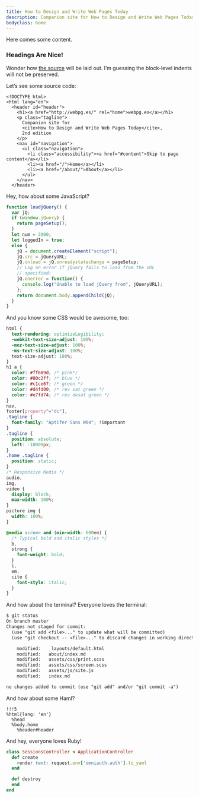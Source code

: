 ```yaml
---
title: How to Design and Write Web Pages Today
description: Companion site for How to Design and Write Web Pages Today, 2nd Edition.
bodyclass: home
---
```


Here comes some content.

### Headings Are Nice!

Wonder how [the source](#the-source) will be laid out. I’m guessing the block-level indents will not be preserved.

Let’s see some source code:

```markup
<!DOCTYPE html>
<html lang="en">
  <header id="header">
    <h1><a href="http://webpg.es/" rel="home">webpg.es</a></h1>
    <p class="tagline">
      Companion site for
      <cite>How to Design and Write Web Pages Today</cite>,
      2nd edition
    </p>
    <nav id="navigation">
      <ul class="navigation">
        <li class="accessibility"><a href="#content">Skip to page content</a></li>
        <li><a href="/">Home</a></li>
        <li><a href="/about/">About</a></li>
      </ul>
    </nav>
  </header>
```

Hey, how about some JavaScript?

```javascript
function loadjQuery() {
  var jQ;
  if (window.jQuery) {
    return pageSetup();
  }
  let num = 2000;
  let loggedIn = true;
  else {
    jQ = document.createElement("script");
    jQ.src = jQueryURL;
    jQ.onload = jQ.onreadystatechange = pageSetup;
    // Log an error if jQuery fails to load from the URL
    // specified:
    jQ.onerror = function() {
      console.log("Unable to load jQuery from", jQueryURL);
    };
    return document.body.appendChild(jQ);
  }
}
```

And you know some CSS would be awesome, too:

```css
html {
  text-rendering: optimizeLegibility;
  -webkit-text-size-adjust: 100%;
  -moz-text-size-adjust: 100%;
  -ms-text-size-adjust: 100%;
  text-size-adjust: 100%;
}
h1 a {
  color: #ff609d; /* pink*/
  color: #80c2ff; /* blue */
  color: #c1ce67; /* green */
  color: #d4fd00; /* rev sat green */
  color: #e7fd74; /* rev desat green */
}
nav,
footer[property^="dc"],
.tagline {
  font-family: "Aptifer Sans W04"; !important
}
.tagline {
  position: absolute;
  left: -10000px;
}
.home .tagline {
  position: static;
}
/* Responsive Media */
audio,
img,
video {
  display: block;
  max-width: 100%;
}
picture img {
  width: 100%;
}

@media screen and (min-width: 600em) {
  /* Typical bold and italic styles */
  b,
  strong {
    font-weight: bold;
  }
  i,
  em,
  cite {
    font-style: italic;
  }
}
```

And how about the terminal? Everyone loves the terminal:

```txt
$ git status
On branch master
Changes not staged for commit:
  (use "git add <file>..." to update what will be committed)
  (use "git checkout -- <file>..." to discard changes in working directory)

	modified:   _layouts/default.html
	modified:   about/index.md
	modified:   assets/css/print.scss
	modified:   assets/css/screen.scss
	modified:   assets/js/site.js
	modified:   index.md

no changes added to commit (use "git add" and/or "git commit -a")
```

And how about some Haml?

```haml
!!!5
%html{lang: 'en'}
  %head
  %body.home
    %header#header
```

And hey, everyone loves Ruby!

```ruby
class SessionsController < ApplicationController
  def create
    render text: request.env['omniauth.auth'].to_yaml
  end

  def destroy
  end
end
```
